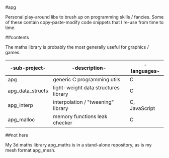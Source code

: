 #apg

Personal play-around libs to brush up on programming skills / fancies.
Some of these contain copy-paste-modify code snippets that I re-use from time
to time.

##contents

The maths library is probably the most generally useful for graphics / games.

|-sub-project-|-description-|-languages-|
|---------|-------------------|-------------|
| apg       | generic C programming utils | C |
| apg_data_structs | light-weight data structures library  | C |
| apg_interp | interpolation / "tweening" library | C, JavaScript |
| apg_malloc | memory functions leak checker | C |

##not here

My 3d maths library apg_maths is in a stand-alone repository, as is my mesh
format apg_mesh.
